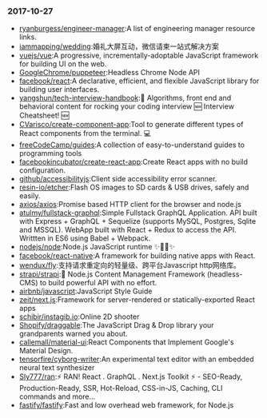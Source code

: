 ### 2017-10-27 
* [ryanburgess/engineer-manager](https://github.com//ryanburgess/engineer-manager):A list of engineering manager resource links. 
* [iammapping/wedding](https://github.com//iammapping/wedding):婚礼大屏互动，微信请柬一站式解决方案 
* [vuejs/vue](https://github.com//vuejs/vue):A progressive, incrementally-adoptable JavaScript framework for building UI on the web. 
* [GoogleChrome/puppeteer](https://github.com//GoogleChrome/puppeteer):Headless Chrome Node API 
* [facebook/react](https://github.com//facebook/react):A declarative, efficient, and flexible JavaScript library for building user interfaces. 
* [yangshun/tech-interview-handbook](https://github.com//yangshun/tech-interview-handbook):💯 Algorithms, front end and behavioral content for rocking your coding interview 🆕 Interview Cheatsheet! 🆕 
* [CVarisco/create-component-app](https://github.com//CVarisco/create-component-app):Tool to generate different types of React components from the terminal. 💻 
* [freeCodeCamp/guides](https://github.com//freeCodeCamp/guides):A collection of easy-to-understand guides to programming tools 
* [facebookincubator/create-react-app](https://github.com//facebookincubator/create-react-app):Create React apps with no build configuration. 
* [github/accessibilityjs](https://github.com//github/accessibilityjs):Client side accessibility error scanner. 
* [resin-io/etcher](https://github.com//resin-io/etcher):Flash OS images to SD cards & USB drives, safely and easily. 
* [axios/axios](https://github.com//axios/axios):Promise based HTTP client for the browser and node.js 
* [atulmy/fullstack-graphql](https://github.com//atulmy/fullstack-graphql):Simple Fullstack GraphQL Application. API built with Express + GraphQL + Sequelize (supports MySQL, Postgres, Sqlite and MSSQL). WebApp built with React + Redux to access the API. Writtten in ES6 using Babel + Webpack. 
* [nodejs/node](https://github.com//nodejs/node):Node.js JavaScript runtime ✨🐢🚀✨ 
* [facebook/react-native](https://github.com//facebook/react-native):A framework for building native apps with React. 
* [wendux/fly](https://github.com//wendux/fly):支持请求重定向的轻量级、跨平台Javascript http网络库。 
* [strapi/strapi](https://github.com//strapi/strapi):🚀 Node.js Content Management Framework (headless-CMS) to build powerful API with no effort. 
* [airbnb/javascript](https://github.com//airbnb/javascript):JavaScript Style Guide 
* [zeit/next.js](https://github.com//zeit/next.js):Framework for server-rendered or statically-exported React apps 
* [schibir/instagib.io](https://github.com//schibir/instagib.io):Online 2D shooter 
* [Shopify/draggable](https://github.com//Shopify/draggable):The JavaScript Drag & Drop library your grandparents warned you about. 
* [callemall/material-ui](https://github.com//callemall/material-ui):React Components that Implement Google's Material Design. 
* [tensorfire/cyborg-writer](https://github.com//tensorfire/cyborg-writer):An experimental text editor with an embedded neural text synthesizer 
* [Sly777/ran](https://github.com//Sly777/ran):⚡️ RAN! React . GraphQL . Next.js Toolkit ⚡️ - SEO-Ready, Production-Ready, SSR, Hot-Reload, CSS-in-JS, Caching, CLI commands and more... 
* [fastify/fastify](https://github.com//fastify/fastify):Fast and low overhead web framework, for Node.js 
